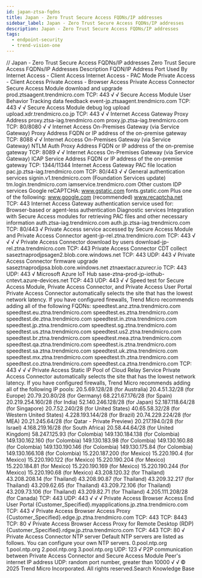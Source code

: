 ```yaml
---
id: japan-ztsa-fqdns
title: Japan - Zero Trust Secure Access FQDNs/IP addresses
sidebar_label: Japan - Zero Trust Secure Access FQDNs/IP addresses
description: Japan - Zero Trust Secure Access FQDNs/IP addresses
tags:
  - endpoint-security
  - trend-vision-one
---
```


/*<![CDATA[*/ $('#title').html($('meta[name=map-description]').attr('content')); /*]]>*/ Japan - Zero Trust Secure Access FQDNs/IP addresses Zero Trust Secure Access FQDNs/IP Addresses Description FQDN/IP Address Port Used By Internet Access - Client Access Internet Access - PAC Mode Private Access - Client Access Private Access - Browser Access Private Access Connector Secure Access Module download and upgrade prod.ztsaagent.trendmicro.com TCP: 443 √ √ Secure Access Module User Behavior Tracking data feedback event-jp.ztsaagent.trendmicro.com TCP: 443 √ √ Secure Access Module debug log upload upload.xdr.trendmicro.co.jp TCP: 443 √ √ Internet Access Gateway Proxy Address proxy.ztsa-iag.trendmicro.com proxy.jp.ztsa-iag.trendmicro.com TCP: 80/8080 √ √ Internet Access On-Premises Gateway (via Service Gateway) Proxy Address FQDN or IP address of the on-premise gateway TCP: 8088 √ √ Internet Access On-Premises Gateway (via Service Gateway) NTLM Auth Proxy Address FQDN or IP address of the on-premise gateway TCP: 8089 √ √ Internet Access On-Premises Gateway (via Service Gateway) ICAP Service Address FQDN or IP address of the on-premise gateway TCP: 1344/11344 Internet Access Gateway PAC file location pac.jp.ztsa-iag.trendmicro.com TCP: 80/443 √ √ General authentication services signin.v1.trendmicro.com (Foundation Services update) tm.login.trendmicro.com iamservice.trendmicro.com Other custom IDP services Google reCAPTCHA: www.gstatic.com fonts.gstatic.com Plus one of the following: www.google.com (recommended) www.recaptcha.net TCP: 443 Internet Access Gateway authentication service used for: Browser-based or agent-less authentication Diagnostic services Integration with Secure Access modules for retrieving PAC files and other necessary information auth.ztsa-iag.trendmicro.com auth.jp.ztsa-iag.trendmicro.com TCP: 80/443 √ Private Access service accessed by Secure Access Module and Private Access Connector agent-jp-rel.ztna.trendmicro.com TCP: 443 √ √ √ √ Private Access Connector download by users download-jp-rel.ztna.trendmicro.com TCP: 443 Private Access Connector CDT collect saseztnaprodjpsagen2.blob.core.windows.net TCP: 443 UDP: 443 √ Private Access Connector firmware upgrade saseztnaprodjpsa.blob.core.windows.net ztnaextacr.azurecr.io TCP: 443 UDP: 443 √ Microsoft Azure IoT Hub sase-ztna-prod-jp-iothub-cntevt.azure-devices.net TCP: 443 UDP: 443 √ √ Speed test for Secure Access Module, Private Access Connector, and Private Access User Portal Private Access Connector automatically selects the site that has the lowest network latency. If you have configured firewalls, Trend Micro recommends adding all of the following FQDNs: speedtest.anz.ztna.trendmicro.com speedtest.eu.ztna.trendmicro.com speedtest.es.ztna.trendmicro.com speedtest.de.ztna.trendmicro.com speedtest.in.ztna.trendmicro.com speedtest.jp.ztna.trendmicro.com speedtest.sg.ztna.trendmicro.com speedtest.us.ztna.trendmicro.com speedtest.us2.ztna.trendmicro.com speedtest.br.ztna.trendmicro.com speedtest.mea.ztna.trendmicro.com speedtest.qa.ztna.trendmicro.com speedtest.is.ztna.trendmicro.com speedtest.sa.ztna.trendmicro.com speedtest.uk.ztna.trendmicro.com speedtest.mx.ztna.trendmicro.com speedtest.th.ztna.trendmicro.com speedtest.co.ztna.trendmicro.com speedtest.ca.ztna.trendmicro.com TCP: 443 √ √ √ Private Access Static IP Pool of Cloud Relay Service Private Access Connector automatically selects the site that has the lowest network latency. If you have configured firewalls, Trend Micro recommends adding all of the following IP pools: 20.5.69.128/28 (for Australia) 20.4.51.32/28 (for Europe) 20.79.20.80/28 (for Germany) 68.221.67.176/28 (for Spain) 20.219.254.160/28 (for India) 52.140.246.128/28 (for Japan) 52.187.118.64/28 (for Singapore) 20.7.52.240/28 (for United States) 40.65.58.32/28 (for Western United States) 4.228.193.144/28 (for Brazil) 20.74.229.224/28 (for MEA) 20.21.245.64/28 (for Qatar - Private Preview) 20.217.194.0/28 (for Israel) 4.168.219.16/28 (for South Africa) 20.58.44.64/28 (for United Kingdom) 58.247.125.93 (for Colombia) 149.130.184.138 (for Colombia) 149.130.162.160 (for Colombia) 149.130.183.98 (for Colombia) 149.130.160.88 (for Colombia) 149.130.190.146 (for Colombia) 149.130.175.84 (for Colombia) 149.130.166.108 (for Colombia) 15.220.187.200 (for Mexico) 15.220.190.4 (for Mexico) 15.220.190.122 (for Mexico) 15.220.190.204 (for Mexico) 15.220.184.81 (for Mexico) 15.220.190.169 (for Mexico) 15.220.190.244 (for Mexico) 15.220.190.68 (for Mexico) 43.208.120.32 (for Thailand) 43.208.208.14 (for Thailand) 43.208.90.87 (for Thailand) 43.209.32.217 (for Thailand) 43.209.62.65 (for Thailand) 43.209.72.106 (for Thailand) 43.209.73.106 (for Thailand) 43.209.82.71 (for Thailand) 4.205.111.208/28 (for Canada) TCP: 443 UDP: 443 √ √ √ Private Access Browser Access End User Portal {Customer_Specified}.myapplications.jp.ztna.trendmicro.com TCP: 443 √ Private Access Browser Access Proxy {Customer_Specified}.edge.jp.ztna.trendmicro.com TCP: 443 TCP: 8443 TCP: 80 √ Private Access Browser Access Proxy for Remote Desktop (RDP) {Customer_Specified}.rdgw.jp.ztna.trendmicro.com TCP: 443 TCP: 80 √ Private Access Connector NTP server Default NTP servers are listed as follows. You can configure your own NTP servers. 0.pool.ntp.org 1.pool.ntp.org 2.pool.ntp.org 3.pool.ntp.org UDP: 123 √ P2P communication between Private Access Connector and Secure Access Module Peer's internet IP address UDP: random port number, greater than 10000 √ √ © 2025 Trend Micro Incorporated. All rights reserved.Search Knowledge Base